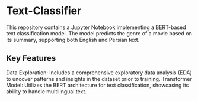 # Text-Classifier
This repository contains a Jupyter Notebook implementing a BERT-based text classification model. The model predicts the genre of a movie based on its summary, supporting both English and Persian text.

## Key Features
Data Exploration: Includes a comprehensive exploratory data analysis (EDA) to uncover patterns and insights in the dataset prior to training.
Transformer Model: Utilizes the BERT architecture for text classification, showcasing its ability to handle multilingual text.
